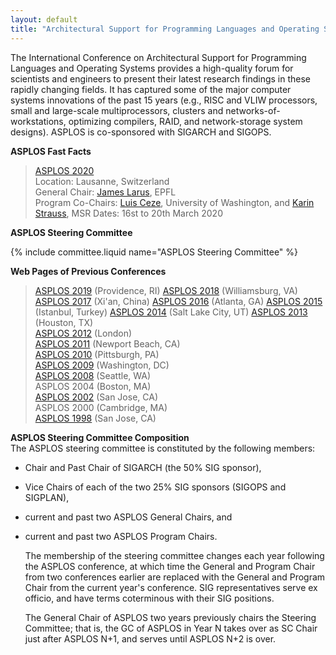 ```yaml
---
layout: default
title: "Architectural Support for Programming Languages and Operating Systems (ASPLOS)"
---
```

The International Conference on Architectural Support for
Programming Languages and Operating Systems provides a high-quality
forum for scientists and engineers to present their latest research
findings in these rapidly changing fields. It has captured some of
the major computer systems innovations of the past 15 years (e.g.,
RISC and VLIW processors, small and large-scale multiprocessors,
clusters and networks-of-workstations, optimizing compilers, RAID,
and network-storage system designs). ASPLOS is co-sponsored with
SIGARCH and SIGOPS.   

**ASPLOS Fast Facts**

> [ASPLOS 2020](https://asplos-conference.org/)  
> Location: Lausanne, Switzerland  
> General Chair: [James Larus](mailto:ald@cs.utah.edu), EPFL  
> Program Co-Chairs: [Luis Ceze](mailto:luisceze@cs.washington.edu), University of Washington, and [Karin Strauss](mailto:kstrauss@microsoft.com), MSR 
> Dates: 16st to 20th March 2020

**ASPLOS Steering Committee**

{% include committee.liquid name="ASPLOS Steering Committee" %}

**Web Pages of Previous Conferences**  

> [ASPLOS 2019](https://asplos-conference.org/2019/index.html) (Providence, RI) 
> [ASPLOS 2018](https://www.asplos2018.org/) (Williamsburg, VA) 
> [ASPLOS 2017](http://novel.ict.ac.cn/ASPLOS2017/) (Xi'an, China) 
> [ASPLOS 2016](https://research.ece.cmu.edu/~calcm/asplos2016/) (Atlanta, GA) 
> [ASPLOS 2015](http://asplos15.bilkent.edu.tr/) (Istanbul, Turkey) 
> [ASPLOS 2014](http://www.cs.utah.edu/asplos14/) (Salt Lake City, UT) 
> [ASPLOS 2013](http://asplos13.rice.edu/) (Houston, TX)  
> [ASPLOS 2012](http://research.microsoft.com/asplos_2012) (London)  
> [ASPLOS 2011](http://asplos11.cs.ucr.edu/) (Newport Beach, CA)  
> [ASPLOS 2010](http://www.ece.cmu.edu/CALCM/asplos10/) (Pittsburgh, PA)  
> [ASPLOS 2009](http://www.cs.virginia.edu/asplos09/) (Washington, DC)  
> [ASPLOS 2008](https://research.microsoft.com/en-us/um/redmond/events/asplos08/default.htm) (Seattle, WA)  
> ASPLOS 2004 (Boston, MA)  
> [ASPLOS 2002](http://www.cs.wisc.edu/asplos-X/) (San Jose, CA)  
> ASPLOS 2000 (Cambridge, MA)  
> [ASPLOS 1998](http://arch.cs.ucdavis.edu/ASPLOS98/) (San Jose, CA)  

**ASPLOS Steering Committee Composition**  
The ASPLOS steering committee is constituted by the following members:  

-  Chair and Past Chair of SIGARCH (the 50% SIG sponsor),  
-  Vice Chairs of each of the two 25% SIG sponsors (SIGOPS and SIGPLAN),  
-  current and past two ASPLOS General Chairs, and  
-  current and past two ASPLOS Program Chairs.  

    The membership of the steering committee changes each year
    following the ASPLOS conference, at which time the General and
    Program Chair from two conferences earlier are replaced with the
    General and Program Chair from the current year's conference. 
    SIG representatives serve ex officio, and have terms coterminous with their SIG positions.

    The General Chair of ASPLOS two years previously chairs the Steering Committee;
    that is, the GC of ASPLOS in Year N takes over as SC Chair just after ASPLOS N+1, 
    and serves until ASPLOS N+2 is over.
